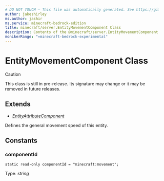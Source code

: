 ```yaml
---
# DO NOT TOUCH — This file was automatically generated. See https://github.com/mojang/minecraftapidocsgenerator to modify descriptions, examples, etc.
author: jakeshirley
ms.author: jashir
ms.service: minecraft-bedrock-edition
title: minecraft/server.EntityMovementComponent Class
description: Contents of the @minecraft/server.EntityMovementComponent class.
monikerRange: "=minecraft-bedrock-experimental"
---
```

# EntityMovementComponent Class

> [!CAUTION]
> This class is still in pre-release.  Its signature may change or it may be removed in future releases.

## Extends
- [*EntityAttributeComponent*](EntityAttributeComponent.md)

Defines the general movement speed of this entity.

## Constants

### **componentId**
`static read-only componentId = "minecraft:movement";`

Type: *string*
